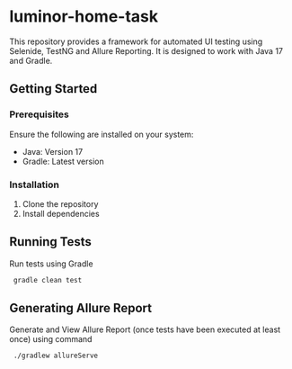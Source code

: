 # luminor-home-task

This repository provides a framework for automated UI testing using Selenide, TestNG and Allure Reporting. It is designed to work with Java 17 and Gradle.

## Getting Started

### Prerequisites

Ensure the following are installed on your system:
 - Java: Version 17
 - Gradle: Latest version

### Installation

1. Clone the repository
2. Install dependencies

## Running Tests

Run tests using Gradle
```sh
 gradle clean test
```

## Generating Allure Report

Generate and View Allure Report (once tests have been executed at least once) using command
```sh
 ./gradlew allureServe
```